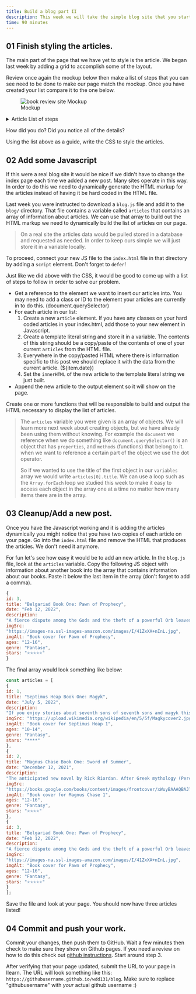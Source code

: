 ```yaml
---
title: Build a blog part II
description: This week we will take the simple blog site that you started developing last week and finish the styling for it so that it matches the mockup. We will also then make the page somewhat dynamic by generating some of the markup for the page with Javascript.
time: 90 minutes
---
```



## **01** Finish styling the articles.

The main part of the page that we have yet to style is the article. We began last week by adding a grid to accomplish some of the layout.

Review once again the mockup below then make a list of steps that you can see need to be done to make our page match the mockup. Once you have created your list compare it to the one below.

<figure>
<img
src="/assets/images/book-review-mockup.jpeg"
alt="book review site Mockup"
/>
<figcaption>Mockup</figcaption>
</figure>
<details>
<summary>Article List of steps</summary>

- The size of the font for the date of the article should be increased
- The list of details on the left should all be right aligned.
- The space between the lines of the list of details on the left should be slightly reduced.
- Add a right border to the container holding the list of details and add spacing on the  left and right of that to match the mockup.
- Adjust the top margin of the title of the post so that it lines up vertically with the date on the left.
- Center the image of the bookcover.
- Add some space in between the two articles- Since we restricted the width on the navbar last week (review that CSS rule if you need to) we should do the same to the `main` element as well so that it matches and we end up with nice alignment.

</details>

How did you do? Did you notice all of the details?

Using the list above as a guide, write the CSS to style the articles.

## **02** Add some Javascript

If this were a real blog site it would be nice if we didn't have to change the index page each time we added a new post. Many sites operate in this way. In order to do this we need to dynamically generate the HTML markup for the articles instead of having it be hard coded in the HTML file.

Last week you were instructed to download a `blog.js` file and add it to the `blog/` directory. That file contains a variable called `articles` that contains an array of information about articles. We can use that array to build out the HTML markup we need to dynamically build the list of articles on our page.

>On a real site the articles data would be pulled stored in a database and requested as needed. In order to keep ours simple we will just store it in a variable locally.

To proceed, connect your new JS file to the `index.html` file in that directory by adding a `script` element. Don't forget to `defer`!

Just like we did above with the CSS, it would be good to come up with a list of steps to follow in order to solve our problem.

- Get a reference to the element we want to insert our articles into. You may need to add a class or ID to the element your articles are currently in to do this. (document.querySelector)
- For each article in our list:
    1. Create a new `article` element. If you have any classes on your hard coded articles in your index.html, add those to your new element in Javascript.
    2. Create a template literal string and store it in a variable. The contents of this string should be a copy/paste of the contents of one of your current `articles` from the HTML file.
    3. Everywhere in the copy/pasted HTML where there is information specific to this post we should replace it with the data from the current article. (${item.date})
    4. Set the `innerHTML` of the new article to the template literal string we just built.
- Append the new article to the output element so it will show on the page.

Create one or more functions that will be responsible to build and output the HTML necessary to display the list of articles.

>The `articles` variable you were given is an array of objects. We will learn more next week about creating objects, but we have already been using them without knowing. For example the `document` we reference when we do something like `document.querySelector()` is an object that has `properties`, and `methods` (functions) that belong to it. when we want to reference a certain part of the object we use the dot operator.
>
>So if we wanted to use the title of the first object in our `variables` array we would write `articles[0].title`. We can use a loop such as the `Array.forEach` loop we studied this week to make it easy to access each object in the array one at a time no matter how many items there are in the array.

## **03** Cleanup/Add a new post.

Once you have the Javascript working and it is adding the articles dynamically you might notice that you have two copies of each article on your page. Go into the `index.html` file and remove the HTML that produces the articles. We don't need it anymore.

For fun let's see how easy it would be to add an new article. In the `blog.js` file, look at the `articles` variable. Copy the following JS object with information about another book into the array that contains information about our books. Paste it below the last item in the array (don't forget to add a comma).

```javascript
{
id: 3,
title: "Belgariad Book One: Pawn of Prophecy",
date: "Feb 12, 2022",
description:
"A fierce dispute among the Gods and the theft of a powerful Orb leaves the World divided into five kingdoms. Young Garion, with his 'Aunt Pol' and an elderly man calling himself Wolf --a father and daughter granted near-immortality by one of the Gods -- set out on a complex mission.",
imgSrc:
"https://images-na.ssl-images-amazon.com/images/I/41ZxXA+nInL.jpg",
imgAlt: "Book cover for Pawn of Prophecy",
ages: "12-16",
genre: "Fantasy",
stars: "⭐⭐⭐⭐⭐"
}
```

 The final array would look something like below:

```javascript
const articles = [
{
id: 1,
title: "Septimus Heap Book One: Magyk",
date: "July 5, 2022",
description:
"If you enjoy stories about seventh sons of seventh sons and magyk this is the book for you.",
imgSrc: "https://upload.wikimedia.org/wikipedia/en/5/5f/Magkycover2.jpg",
imgAlt: "Book cover for Septimus Heap 1",
ages: "10-14",
genre: "Fantasy",
stars: "****"
},
{
id: 2,
title: "Magnus Chase Book One: Sword of Summer",
date: "December 12, 2021",
description:
"The anticipated new novel by Rick Riordan. After Greek mythology (Percy Jackson), Greek/Roman (Heroes of Olympus), and Egyptian (Kane Chronicles), Rick decides to try his hand with Norse Mythology, and the end result is good.",
imgSrc:
"https://books.google.com/books/content/images/frontcover/xWuyBAAAQBAJ?fife=w300",
imgAlt: "Book cover for Magnus Chase 1",
ages: "12-16",
genre: "Fantasy",
stars: "⭐⭐⭐⭐"
},
{
id: 3,
title: "Belgariad Book One: Pawn of Prophecy",
date: "Feb 12, 2022",
description:
"A fierce dispute among the Gods and the theft of a powerful Orb leaves the World divided into five kingdoms. Young Garion, with his 'Aunt Pol' and an elderly man calling himself Wolf --a father and daughter granted near-immortality by one of the Gods -- set out on a complex mission.",
imgSrc:
"https://images-na.ssl-images-amazon.com/images/I/41ZxXA+nInL.jpg",
imgAlt: "Book cover for Pawn of Prophecy",
ages: "12-16",
genre: "Fantasy",
stars: "⭐⭐⭐⭐⭐"
}
];
```

Save the file and look at your page. You should now have three articles listed!

## **04** Commit and push your work.

Commit your changes, then push them to GitHub. Wait a few minutes then check to make sure they show on Github pages. If you need a review on how to do this check out [github instructions](https://byui-cit.github.io/learning-modules/modules/general/hosting-git-gihub/ponder2/). Start around step 3.

After verifying that your page updated, submit the URL to your page in Ilearn. The URL will look something like this: `https://githubusername.github.io/wdd131/blog`. Make sure to replace "githubusername" with *your* actual github username :)

